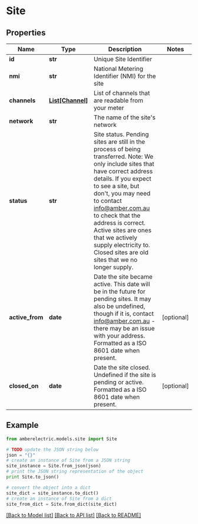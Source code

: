 # Site


## Properties
Name | Type | Description | Notes
------------ | ------------- | ------------- | -------------
**id** | **str** | Unique Site Identifier | 
**nmi** | **str** | National Metering Identifier (NMI) for the site | 
**channels** | [**List[Channel]**](Channel.md) | List of channels that are readable from your meter | 
**network** | **str** | The name of the site&#39;s network | 
**status** | **str** | Site status.  Pending sites are still in the process of being transferred. Note: We only include sites that have correct address details. If you expect to see a site, but don&#39;t, you may need to contact [info@amber.com.au](mailto:info@amber.com.au) to check that the address is correct.  Active sites are ones that we actively supply electricity to.  Closed sites are old sites that we no longer supply. | 
**active_from** | **date** | Date the site became active. This date will be in the future for pending sites. It may also be undefined, though if it is, contact [info@amber.com.au](mailto:info@amber.com.au) - there may be an issue with your address. Formatted as a ISO 8601 date when present. | [optional] 
**closed_on** | **date** | Date the site closed. Undefined if the site is pending or active. Formatted as a ISO 8601 date when present. | [optional] 

## Example

```python
from amberelectric.models.site import Site

# TODO update the JSON string below
json = "{}"
# create an instance of Site from a JSON string
site_instance = Site.from_json(json)
# print the JSON string representation of the object
print Site.to_json()

# convert the object into a dict
site_dict = site_instance.to_dict()
# create an instance of Site from a dict
site_from_dict = Site.from_dict(site_dict)
```
[[Back to Model list]](../README.md#documentation-for-models) [[Back to API list]](../README.md#documentation-for-api-endpoints) [[Back to README]](../README.md)


